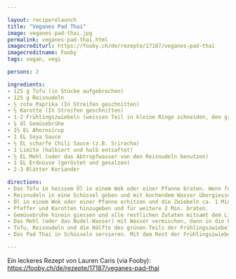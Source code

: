 ```yaml
---

layout: reciperelaunch
title: "Veganes Pad Thai"
image: veganes-pad-thai.jpg
permalink: veganes-pad-thai.html
imagecrediturl: https://fooby.ch/de/rezepte/17187/veganes-pad-thai
imagecreditname: Fooby
tags: vegan, vegi

persons: 2

ingredients:
- 125 g Tofu (in Stücke aufgebrochen)
- 125 g Reisnudeln
- ½ rote Paprika (In Streifen geschnitten)
- ½ Karotte (In Streifen geschnitten)
- 1-2 Frühlingszwiebeln (weissen Teil in kleine Ringe schneiden, den grünen Teil aufbewahren)
- ¾ dl Gemüsebrühe
- 1½ EL Ahornsirup
- 1 EL Soya Sauce
- ½ EL scharfe Chili Sauce (z.B. Sriracha)
- 1 Limite (halbiert und halb entsaftet)
- ½ EL Mehl (oder das Abtropfwasser von den Reisnudeln benutzen)
- 1 EL Erdnüsse (geröstet und gesalzen)
- 2-3 Blätter Koriander

directions:
- Das Tofu in heissem Öl in einem Wok oder einer Pfanne braten. Wenn fertig in einer Schüssel zur Seite stellen. 
- Reisnudeln in eine Schüssel geben und mit kochendem Wasser übergiessen. Abdecken und für 10 Min. ziehen lassen. Danach etwas von dem Nudel-Wasser für die Sauce aufbewahren, falls kein Mehl genutzt wird.  
- Öl in einem Wok oder einer Pfanne erhitzen und die Zwiebeln ca. 1 Min. lang anbraten. 
- Pfeffer und Karotten hinzugeben und für weitere 2 Min. braten. 
- Gemüsebrühe hinein giessen und alle restlichen Zutaten mitsamt dem Limettensaft zum kochen bringen. 
- Das Mehl (oder das Nudel-Wasser) mit Wasser vermischen, dann in die Pfanne hinzugeben. Alles zum kochen bringen und dann für ein paar Minuten köcheln lassen. 
- Tofu, Reisnudeln und die Hälfte des grünen Teils der Frühlingszwiebel hinzufügen. 
- Das Pad Thai in Schüsseln servieren. Mit dem Rest der Frühlingszwiebel, den Limettenschnitzen, Erdnüssen und Koriander garnieren. 

---
```


Ein leckeres Rezept von Lauren Caris (via Fooby): https://fooby.ch/de/rezepte/17187/veganes-pad-thai